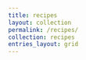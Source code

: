 ```yaml
---
title: recipes
layout: collection
permalink: /recipes/
collection: recipes
entries_layout: grid
---
```

